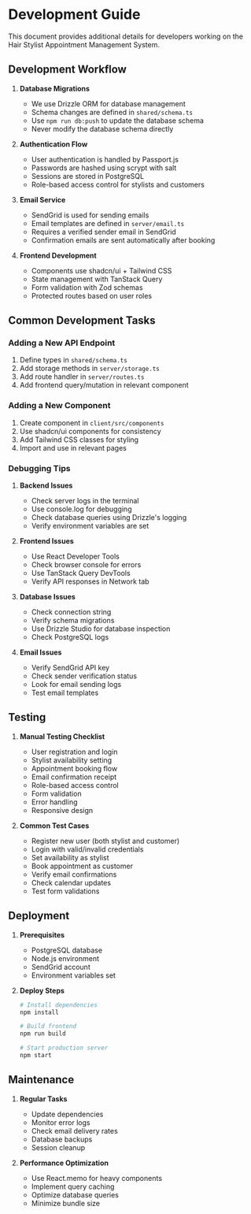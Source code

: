 # Development Guide

This document provides additional details for developers working on the Hair Stylist Appointment Management System.

## Development Workflow

1. **Database Migrations**
   - We use Drizzle ORM for database management
   - Schema changes are defined in `shared/schema.ts`
   - Use `npm run db:push` to update the database schema
   - Never modify the database schema directly

2. **Authentication Flow**
   - User authentication is handled by Passport.js
   - Passwords are hashed using scrypt with salt
   - Sessions are stored in PostgreSQL
   - Role-based access control for stylists and customers

3. **Email Service**
   - SendGrid is used for sending emails
   - Email templates are defined in `server/email.ts`
   - Requires a verified sender email in SendGrid
   - Confirmation emails are sent automatically after booking

4. **Frontend Development**
   - Components use shadcn/ui + Tailwind CSS
   - State management with TanStack Query
   - Form validation with Zod schemas
   - Protected routes based on user roles

## Common Development Tasks

### Adding a New API Endpoint

1. Define types in `shared/schema.ts`
2. Add storage methods in `server/storage.ts`
3. Add route handler in `server/routes.ts`
4. Add frontend query/mutation in relevant component

### Adding a New Component

1. Create component in `client/src/components`
2. Use shadcn/ui components for consistency
3. Add Tailwind CSS classes for styling
4. Import and use in relevant pages

### Debugging Tips

1. **Backend Issues**
   - Check server logs in the terminal
   - Use console.log for debugging
   - Check database queries using Drizzle's logging
   - Verify environment variables are set

2. **Frontend Issues**
   - Use React Developer Tools
   - Check browser console for errors
   - Use TanStack Query DevTools
   - Verify API responses in Network tab

3. **Database Issues**
   - Check connection string
   - Verify schema migrations
   - Use Drizzle Studio for database inspection
   - Check PostgreSQL logs

4. **Email Issues**
   - Verify SendGrid API key
   - Check sender verification status
   - Look for email sending logs
   - Test email templates

## Testing

1. **Manual Testing Checklist**
   - User registration and login
   - Stylist availability setting
   - Appointment booking flow
   - Email confirmation receipt
   - Role-based access control
   - Form validation
   - Error handling
   - Responsive design

2. **Common Test Cases**
   - Register new user (both stylist and customer)
   - Login with valid/invalid credentials
   - Set availability as stylist
   - Book appointment as customer
   - Verify email confirmations
   - Check calendar updates
   - Test form validations

## Deployment

1. **Prerequisites**
   - PostgreSQL database
   - Node.js environment
   - SendGrid account
   - Environment variables set

2. **Deploy Steps**
   ```bash
   # Install dependencies
   npm install

   # Build frontend
   npm run build

   # Start production server
   npm start
   ```

## Maintenance

1. **Regular Tasks**
   - Update dependencies
   - Monitor error logs
   - Check email delivery rates
   - Database backups
   - Session cleanup

2. **Performance Optimization**
   - Use React.memo for heavy components
   - Implement query caching
   - Optimize database queries
   - Minimize bundle size
